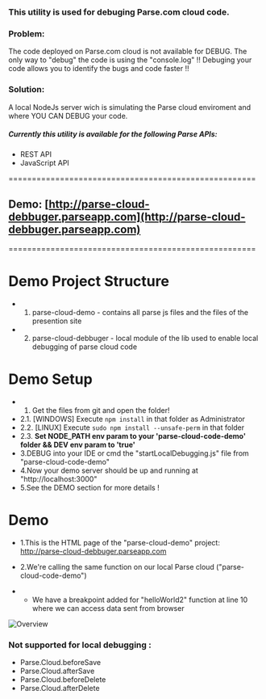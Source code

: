 ### This utility is used for debuging Parse.com cloud code.



### Problem:
The code deployed on Parse.com cloud is not available for DEBUG. The only way to "debug" the code is using the "console.log" !! Debuging your code allows you to identify the bugs and code faster !!

### Solution:
A local NodeJs server wich is simulating the Parse cloud enviroment and where YOU CAN DEBUG your code.


##### Currently this utility is available for the following Parse APIs:
* REST API
* JavaScript API


=====================================================

## Demo: [http://parse-cloud-debbuger.parseapp.com](http://parse-cloud-debbuger.parseapp.com)

=====================================================


Demo Project Structure
=====================================================
* 1. parse-cloud-demo - contains all parse js files and the files of the presention site
* 2. parse-cloud-debbuger - local module of the lib used to enable local debugging of parse cloud code

Demo Setup
=====================================================
* 1. Get the files from git and open the folder!
* 2.1. [WINDOWS] Execute `npm install` in that folder as Administrator
* 2.2. [LINUX] Execute `sudo npm install --unsafe-perm` in that folder
* 2.3. **Set NODE_PATH env param to your 'parse-cloud-code-demo' folder && DEV env param to 'true'**
* 3.DEBUG into your IDE or cmd the "startLocalDebugging.js" file from "parse-cloud-code-demo"
* 4.Now your demo server should be up and running at "http://localhost:3000"
* 5.See the DEMO section for more details !

Demo
=====================================================
* 1.This is the HTML page of the "parse-cloud-demo" project:  [ http://parse-cloud-debbuger.parseapp.com ](http://parse-cloud-debbuger.parseapp.com)
* 2.We're calling the same function on our local Parse cloud ("parse-cloud-code-demo")

* * We have a breakpoint added for "helloWorld2" function at line 10 where we can access data sent from browser


![Overview](https://raw.githubusercontent.com/mariusciocan/parse-cloud-debugger/master/parse-cloud-code-demo/public/images/breakpoint.jpg?raw=true "Local Parse call")


### Not supported for local debugging :
* Parse.Cloud.beforeSave
* Parse.Cloud.afterSave
* Parse.Cloud.beforeDelete
* Parse.Cloud.afterDelete


